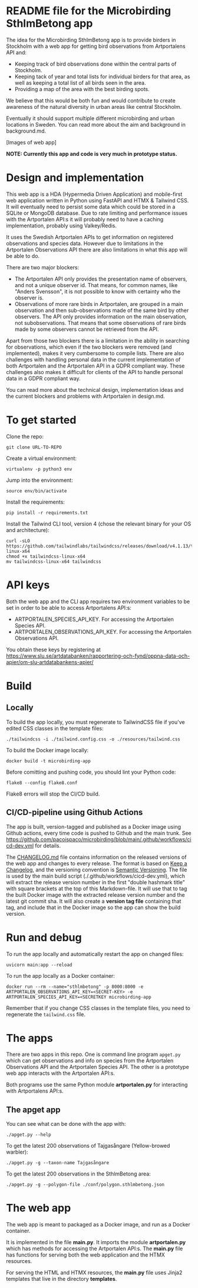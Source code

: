 # README file for the Microbirding SthlmBetong app

The idea for the Microbirding SthlmBetong app is to provide birders in Stockholm with a web app for getting bird observations from Artportalens API and:

  * Keeping track of bird observations done within the central parts of Stockholm.
  * Keeping tack of year and total lists for individual birders for that area, as well as keeping a total list of all birds seen in the area.
  * Providing a map of the area with the best birding spots.

We believe that this would be both fun and would contribute to create awareness of the natural diversity in urban areas like central Stockholm.

Eventually it should support multiple different microbirding and urban locations in Sweden. You can read more about the aim and background in background.md.

[Images of web app]

**NOTE: Currently this app and code is very much in prototype status.**

# Design and implementation

This web app is a HDA (Hypermedia Driven Application) and mobile-first web application written in Python using FastAPI and HTMX & Tailwind CSS. It will eventually need to persist some data which could be stored in a SQLite or MongoDB database. Due to rate limiting and performance issues with the Artportalen API:s it will probably need to have a caching implementation, probably using Valkey/Redis.

It uses the Swedish Artportalen APIs to get information on registered observations and species data. However due to limitations in the Artportalen Observations API there are also limitations in what this app will be able to do.

There are two major blockers:

  * The Artportalen API only provides the presentation name of observers, and not a unique observer id. That means, for common names, like "Anders Svensson", it is not possible to know with certainty who the observer is.
  * Observations of more rare birds in Artportalen, are grouped in a main observation and then sub-observations made of the same bird by other observers. The API only provides information on the main observation, not subobservations. That means that some observations of rare birds made by some observers cannot be retrieved from the API.

Apart from those two blockers there is a limitation in the ability in searching for observations, which even if the two blockers were removed (and implemented), makes it very cumbersome to compile lists. There are also challenges with handling personal data in the current implementation of both Artportalen and the Artportalen API in a GDPR compliant way. These challenges also makes it difficult for clients of the API to handle personal data in a GDPR compliant way.

You can read more about the technical design, implementation ideas and the current blockers and problems with Artportalen in design.md.

# To get started

Clone the repo:
```
git clone URL-TO-REPO
```

Create a virtual environment:
```
virtualenv -p python3 env
```

Jump into the environment:
```
source env/bin/activate
```

Install the requirements:
```
pip install -r requirements.txt
```

Install the Tailwind CLI tool, version 4 (chose the relevant binary for your OS and architecture):
```
curl -sLO https://github.com/tailwindlabs/tailwindcss/releases/download/v4.1.13/tailwindcss-linux-x64
chmod +x tailwindcss-linux-x64
mv tailwindcss-linux-x64 tailwindcss
```

# API keys

Both the web app and the CLI app requires two environment variables to be set in order to be able to access Artportalens API:s:
 * ARTPORTALEN_SPECIES_API_KEY. For accessing the Artportalen Species API.
 * ARTPORTALEN_OBSERVATIONS_API_KEY. For accessing the Artportalen Observations API.

You obtain these keys by registering at https://www.slu.se/artdatabanken/rapportering-och-fynd/oppna-data-och-apier/om-slu-artdatabankens-apier/

# Build

## Locally

To build the app locally, you must regenerate to TailwindCSS file if you've edited CSS classes in the template files:
```
./tailwindcss -i ./tailwind.config.css -o ./resources/tailwind.css
```

To build the Docker image locally:
```
docker build -t microbirding-app
```

Before comitting and pushing code, you should lint your Python code:
```
flake8 --config flake8.conf
```
Flake8 errors will stop the CI/CD build.

## CI/CD-pipeline using Github Actions

The app is built, version-tagged and published as a Docker image using Github actions, every time code is pushed to Github and the main trunk. See https://github.com/pacoispaco/microbirding/blob/main/.github/workflows/cicd-dev.yml for details.

The [CHANGELOG.md](./CHANGELOG.md) file contains information on the released versions of the web app and changes to every release. The format is based on [Keep a Changelog](https://keepachangelog.com/en/1.1.0/), and the versioning convention is [Semantic Versioning](https://semver.org/spec/v2.0.0.html). The file is used by the main build script (./.github/workflows/cicd-dev.yml), which will extract the release version number in the first "double hashmark title" with square brackets at the top of this Markdown-file. It will use that to tag the built Docker image with the extracted release version number and the latest git commit sha. It will also create a **version tag file**  containing that tag, and include that in the Docker image so the app can show the build version.

# Run and debug

To run the app locally and automatically restart the app on changed files:
```
uvicorn main:app --reload
```

To run the app locally as a Docker container:
```
docker run --rm --name="sthlmbetong" -p 8000:8000 -e ARTPORTALEN_OBSERVATIONS_API_KEY=<SECRET-KEY> -e ARTPORTALEN_SPECIES_API_KEY=<SECRETKEY microbirding-app
```

Remember that if you change CSS classes in the template files, you need to regenerate the `tailwind.css` file.

# The apps

There are two apps in this repo. One is command line program `apget.py` which can get observations and info on species from the Artportalen Observations API and the Artportalen Species API. The other is a prototype web app interacts with the Artportalen API:s.

Both programs use the same Python module **artportalen.py** for interacting with Artportalens API:s.

## The apget app

You can see what can be done with the app with:
```
./apget.py --help
```

To get the latest 200 observations of Tajgasångare (Yellow-browed warbler):
```
./apget.py -g --taxon-name Tajgasångare
```

To get the latest 200 observations in the SthlmBetong area:
```
./apget.py -g --polygon-file ./conf/polygon.sthlmbetong.json
```

# The web app

The web app is meant to packaged as a Docker image, and run as a Docker container.

It is implemented in the file **main.py**. It imports the module **artportalen.py** which has methods for accessing the Artportalen API:s. The **main.py** file has functions for serving both the web application and the HTMX resources.

For serving the HTML and HTMX resources, the **main.py** file uses Jinja2 templates that live in the directory **templates**.
